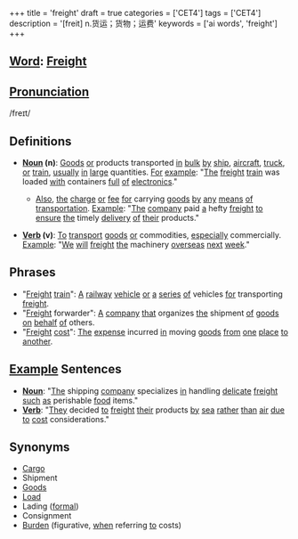 +++
title = 'freight'
draft = true
categories = ['CET4']
tags = ['CET4']
description = '[freit] n.货运；货物；运费'
keywords = ['ai words', 'freight']
+++

## [Word](/en/post/word/): [Freight](/en/post/freight/)

## [Pronunciation](/en/post/pronunciation/)
/freɪt/

## Definitions
- **[Noun](/en/post/noun/) (n)**: [Goods](/en/post/goods/) [or](/en/post/or/) products transported [in](/en/post/in/) [bulk](/en/post/bulk/) [by](/en/post/by/) [ship](/en/post/ship/), [aircraft](/en/post/aircraft/), [truck](/en/post/truck/), [or](/en/post/or/) [train](/en/post/train/), [usually](/en/post/usually/) [in](/en/post/in/) [large](/en/post/large/) quantities. [For](/en/post/for/) [example](/en/post/example/): "[The](/en/post/the/) [freight](/en/post/freight/) [train](/en/post/train/) was loaded [with](/en/post/with/) containers [full](/en/post/full/) [of](/en/post/of/) [electronics](/en/post/electronics/)."
  - [Also](/en/post/also/), [the](/en/post/the/) [charge](/en/post/charge/) [or](/en/post/or/) [fee](/en/post/fee/) [for](/en/post/for/) carrying [goods](/en/post/goods/) [by](/en/post/by/) [any](/en/post/any/) [means](/en/post/means/) [of](/en/post/of/) [transportation](/en/post/transportation/). [Example](/en/post/example/): "[The](/en/post/the/) [company](/en/post/company/) paid [a](/en/post/a/) hefty [freight](/en/post/freight/) [to](/en/post/to/) [ensure](/en/post/ensure/) [the](/en/post/the/) timely [delivery](/en/post/delivery/) [of](/en/post/of/) [their](/en/post/their/) products."
  
- **[Verb](/en/post/verb/) (v)**: [To](/en/post/to/) [transport](/en/post/transport/) [goods](/en/post/goods/) [or](/en/post/or/) commodities, [especially](/en/post/especially/) commercially. [Example](/en/post/example/): "[We](/en/post/we/) [will](/en/post/will/) [freight](/en/post/freight/) [the](/en/post/the/) machinery [overseas](/en/post/overseas/) [next](/en/post/next/) [week](/en/post/week/)."
  
## Phrases
- "[Freight](/en/post/freight/) [train](/en/post/train/)": [A](/en/post/a/) [railway](/en/post/railway/) [vehicle](/en/post/vehicle/) [or](/en/post/or/) [a](/en/post/a/) [series](/en/post/series/) [of](/en/post/of/) vehicles [for](/en/post/for/) transporting [freight](/en/post/freight/).
- "[Freight](/en/post/freight/) forwarder": [A](/en/post/a/) [company](/en/post/company/) [that](/en/post/that/) organizes [the](/en/post/the/) shipment [of](/en/post/of/) [goods](/en/post/goods/) [on](/en/post/on/) [behalf](/en/post/behalf/) [of](/en/post/of/) others.
- "[Freight](/en/post/freight/) [cost](/en/post/cost/)": [The](/en/post/the/) [expense](/en/post/expense/) incurred [in](/en/post/in/) moving [goods](/en/post/goods/) [from](/en/post/from/) [one](/en/post/one/) [place](/en/post/place/) [to](/en/post/to/) [another](/en/post/another/).
  
## [Example](/en/post/example/) Sentences
- **[Noun](/en/post/noun/)**: "[The](/en/post/the/) shipping [company](/en/post/company/) specializes [in](/en/post/in/) handling [delicate](/en/post/delicate/) [freight](/en/post/freight/) [such](/en/post/such/) [as](/en/post/as/) perishable [food](/en/post/food/) items."
- **[Verb](/en/post/verb/)**: "[They](/en/post/they/) decided [to](/en/post/to/) [freight](/en/post/freight/) [their](/en/post/their/) products [by](/en/post/by/) [sea](/en/post/sea/) [rather](/en/post/rather/) [than](/en/post/than/) [air](/en/post/air/) [due](/en/post/due/) [to](/en/post/to/) [cost](/en/post/cost/) considerations."

## Synonyms
- [Cargo](/en/post/cargo/)
- Shipment
- [Goods](/en/post/goods/)
- [Load](/en/post/load/)
- Lading ([formal](/en/post/formal/))
- Consignment
- [Burden](/en/post/burden/) (figurative, [when](/en/post/when/) referring [to](/en/post/to/) costs)
